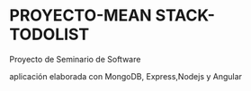 # PROYECTO-MEAN STACK-TODOLIST
Proyecto de Seminario de Software


aplicación elaborada con MongoDB, Express,Nodejs y Angular 
